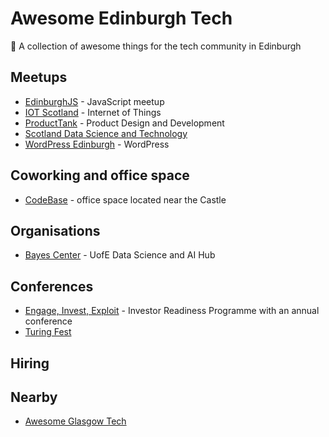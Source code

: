 # Awesome Edinburgh Tech

🏴󠁧󠁢󠁳󠁣󠁴󠁿 A collection of awesome things for the tech community in Edinburgh

## Meetups

- [EdinburghJS](https://www.edinburghjs.org) - JavaScript meetup
- [IOT Scotland](https://www.meetup.com/iotscotland/) - Internet of Things
- [ProductTank](https://www.meetup.com/producttankedi/) - Product Design and Development
- [Scotland Data Science and Technology](https://www.meetup.com/scotland-data-science-technology-meetup/)
- [WordPress Edinburgh](https://www.meetup.com/wordpress-edinburgh/) - WordPress

## Coworking and office space

- [CodeBase](https://www.thisiscodebase.com/) - office space located near the Castle

## Organisations

- [Bayes Center](https://www.ed.ac.uk/bayes) - UofE Data Science and AI Hub


## Conferences

- [Engage, Invest, Exploit](https://www.eie-invest.com/) - Investor Readiness Programme with an annual conference
- [Turing Fest](https://www.turingfest.com/)

## Hiring



## Nearby

- [Awesome Glasgow Tech](https://github.com/AddJam/awesome-glasgow-tech)
